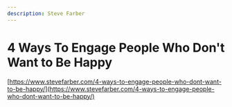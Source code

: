 ```yaml
---
description: Steve Farber
---
```


# 4 Ways To Engage People Who Don't Want to Be Happy

[https://www.stevefarber.com/4-ways-to-engage-people-who-dont-want-to-be-happy/](https://www.stevefarber.com/4-ways-to-engage-people-who-dont-want-to-be-happy/)

